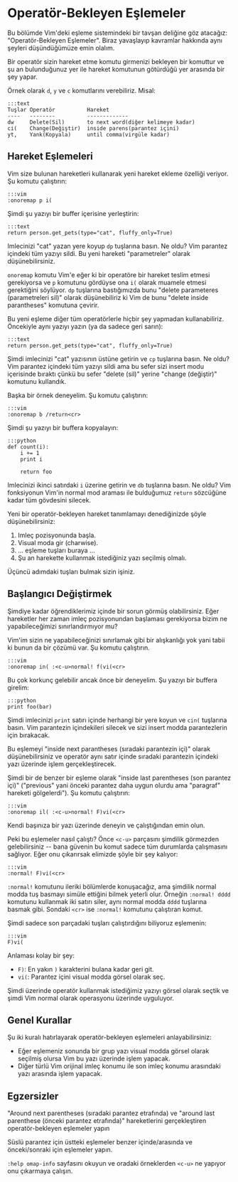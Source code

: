 Operatör-Bekleyen Eşlemeler
===========================

Bu bölümde Vim'deki eşleme sistemindeki bir tavşan deliğine göz atacağız:
"Operatör-Bekleyen Eşlemeler". Biraz yavaşlayıp kavramlar hakkında aynı şeyleri
düşündüğümüze emin olalım.

Bir operatör sizin hareket etme komutu girmenizi bekleyen bir komuttur ve şu an
bulunduğunuz yer ile hareket komutunun götürdüğü yer arasında bir şey yapar.

Örnek olarak `d`, `y` ve `c` komutlarını verebiliriz. Misal:

    :::text
    Tuşlar Operatör          Hareket 
    ----   --------          -------------
    dw     Delete(Sil)       to next word(diğer kelimeye kadar)
    ci(    Change(Değiştir)  inside parens(parantez içini)
    yt,    Yank(Kopyala)     until comma(virgüle kadar)

Hareket Eşlemeleri
------------------

Vim size bulunan hareketleri kullanarak yeni hareket ekleme özelliği veriyor.
Şu komutu çalıştırın:

    :::vim
    :onoremap p i(

Şimdi şu yazıyı bir buffer içerisine yerleştirin:

    :::text
    return person.get_pets(type="cat", fluffy_only=True)

Imlecinizi "cat" yazan yere koyup `dp` tuşlarına basın. Ne oldu? Vim parantez
içindeki tüm yazıyı sildi. Bu yeni hareketi "parametreler" olarak
düşünebilirsiniz.

`onoremap` komutu Vim'e eğer ki bir operatöre bir hareket teslim etmesi
gerekiyorsa ve `p` komutunu gördüyse ona `i(` olarak muamele etmesi gerektiğini
söylüyor. `dp` tuşlarına bastığımızda bunu "delete parameteres (parametreleri
sil)" olarak düşünebiliriz ki Vim de bunu "delete inside parantheses" komutuna
çevirir.

Bu yeni eşleme diğer tüm operatörlerle hiçbir şey yapmadan kullanabiliriz.
Öncekiyle aynı yazıyı yazın (ya da sadece geri sarın):

    :::text
    return person.get_pets(type="cat", fluffy_only=True)

Şimdi imlecinizi "cat" yazısının üstüne getirin ve `cp` tuşlarına basın. Ne
oldu? Vim parantez içindeki tüm yazıyı sildi ama bu sefer sizi insert modu
içerisinde bıraktı çünkü bu sefer "delete (sil)" yerine "change (değiştir)"
komutunu kullandık.

Başka bir örnek deneyelim. Şu komutu çalıştırın:

    :::vim
    :onoremap b /return<cr>

Şimdi şu yazıyı bir buffera kopyalayın:

    :::python
    def count(i):
        i += 1
        print i

        return foo

Imlecinizi ikinci satırdaki `i` üzerine getirin ve `db` tuşlarına basın. Ne
oldu? Vim fonksiyonun Vim'in normal mod araması ile bulduğumuz `return`
sözcüğüne kadar tüm gövdesini silecek.

Yeni bir operatör-bekleyen hareket tanımlamayı denediğinizde şöyle
düşünebilirsiniz:

1. Imleç pozisyonunda başla.
2. Visual moda gir (charwise).
3. ... eşleme tuşları buraya ...
4. Şu an harekette kullanmak istediğiniz yazı seçilmiş olmalı.

Üçüncü adımdaki tuşları bulmak sizin işiniz.

Başlangıcı Değiştirmek
------------------

Şimdiye kadar öğrendiklerimiz içinde bir sorun görmüş olabilirsiniz. Eğer
hareketler her zaman imleç pozisyonundan başlaması gerekiyorsa bizim ne
yapabileceğimizi sınırlandırmıyor mu?

Vim'im sizin ne yapabileceğinizi sınırlamak gibi bir alışkanlığı yok yani tabii
ki bunun da bir çözümü var. Şu komutu çalıştırın.

    :::vim
    :onoremap in( :<c-u>normal! f(vi(<cr>

Bu çok korkunç gelebilir ancak önce bir deneyelim. Şu yazıyı bir buffera
girelim:

    :::python
    print foo(bar)

Şimdi imlecinizi `print` satırı içinde herhangi bir yere koyun ve `cin(`
tuşlarına basın. Vim parantezin içindekileri silecek ve sizi insert modda
parantezlerin için bırakacak.

Bu eşlemeyi "inside next parantheses (sıradaki parantezin içi)" olarak
düşünebilirsiniz ve operatör aynı satır içinde sıradaki parantezin içindeki
yazı üzerinde işlem gerçekleştirecek.

Şimdi bir de benzer bir eşleme olarak "inside last parentheses (son parantez
içi)" ("previous" yani önceki parantez daha uygun olurdu ama "paragraf"
hareketi gölgelerdi"). Şu komutu çalıştırın:

    :::vim
    :onoremap il( :<c-u>normal! F)vi(<cr>

Kendi başınıza bir yazı üzerinde deneyin ve çalıştığından emin olun.

Peki bu eşlemeler nasıl çalıştı? Önce `<c-u>` parçasını şimdilik görmezden
gelebilirsiniz -- bana güvenin bu komut sadece tüm durumlarda çalışmasını
sağlıyor. Eğer onu çıkarırsak elimizde şöyle bir şey kalıyor:

    :::vim
    :normal! F)vi(<cr>

`:normal!` komutunu ileriki bölümlerde konuşacağız, ama şimdilik normal modda
tuş basmayı simüle ettiğini bilmek yeterli olur. Örneğin `:normal! dddd`
komutunu kullanmak iki satırı siler, aynı normal modda `dddd` tuşlarına basmak
gibi. Sondaki `<cr>` ise `:normal!` komutunu çalıştıran komut.

Şimdi sadece son parçadaki tuşları çalıştırdığını biliyoruz eşlemenin:

    :::vim
    F)vi(

Anlaması kolay bir şey:

* `F)`: En yakın `)` karakterini bulana kadar geri git.
* `vi(`: Parantez içini visual modda görsel olarak seç.

Şimdi üzerinde operatör kullanmak istediğimiz yazıyı görsel olarak seçtik ve
şimdi Vim normal olarak operasyonu üzerinde uyguluyor.

Genel Kurallar
--------------

Şu iki kuralı hatırlayarak operatör-bekleyen eşlemeleri anlayabilirsiniz:

* Eğer eşlemeniz sonunda bir grup yazı visual modda görsel olarak seçilmiş
  olursa Vim bu yazı üzerinde işlem yapacak.
* Diğer türlü Vim orijinal imleç konumu ile son imleç konumu arasındaki yazı
  arasında işlem yapacak.

Egzersizler
-----------

"Around next parentheses (sıradaki parantez etrafında) ve "around last
parenthese (önceki parantez etrafında)" hareketlerini gerçekleştiren
operatör-bekleyen eşlemeler yapın

Süslü parantez için üstteki eşlemeler benzer içinde/arasında ve önceki/sonraki için eşlemeler yapın.

`:help omap-info` sayfasını okuyun ve oradaki örneklerden `<c-u>` ne yapıyor
onu çıkarmaya çalışın.
